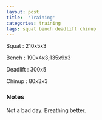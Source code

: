 ```yaml
---
layout: post
title:  'Training'
categories: training
tags: squat bench deadlift chinup
---
```


Squat       :   210x5x3

Bench       :   190x4x3;135x9x3

Deadlift    :   300x5

Chinup      :   80x3x3

### Notes

Not a bad day. Breathing better.
